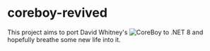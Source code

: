 # coreboy-revived

This project aims to port David Whitney's ![CoreBoy](https://github.com/davidwhitney/CoreBoy) to .NET 8 and hopefully breathe some new life into it.
